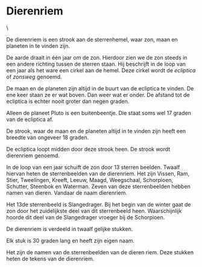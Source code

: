 # Dierenriem

\

De dierenriem is een strook aan de sterrenhemel, waar zon, maan en
planeten in te vinden zijn.

De aarde draait in één jaar om de zon. Hierdoor zien we de zon steeds in
een andere richting tussen de sterren staan. Hij beschrijft in de loop
van een jaar als het ware een cirkel aan de hemel. Deze cirkel wordt de
*ecliptica* of *zonsweg* genoemd.

De maan en de planeten zijn altijd in de buurt van de ecliptica te
vinden. De ene keer staan ze er wat boven. Dan weer wat er onder. De
afstand tot de ecliptica is echter nooit groter dan negen graden.

Alleen de planeet Pluto is een buitenbeentje. Die staat soms wel 17
graden van de ecliptica af.

De strook, waar de maan en de planeten altijd in te vinden zijn heeft
een breedte van ongeveer 18 graden.

De ecliptica loopt midden door deze strook heen. De strook wordt
dierenriem genoemd.

In de loop van een jaar schuift de zon door 13 sterren beelden. Twaalf
hiervan heten de sterrenbeelden van de dierenriem. Het zijn Vissen, Ram,
Stier, Tweelingen, Kreeft, Leeuw, Maagd, Weegschaal, Schorpioen,
Schutter, Steenbok en Waterman. Zeven van deze sterrenbeelden hebben
namen van dieren. Vandaar de naam dierenriem.

Het 13de sterrenbeeld is Slangedrager. Bij het begin van de winter gaat
de zon door het zuidelijkste deel van dit sterrenbeeld heen.
Waarschijnlijk hoorde dit deel van de Slangedrager vroeger bij de
Schorpioen.

De dierenriem is verdeeld in twaalf gelijke stukken.

Elk stuk is 30 graden lang en heeft zijn eigen naam.

Het zijn de namen van de sterrenbeelden van de dieren riem. Deze stukken
heten de tekens van de dierenriem.
